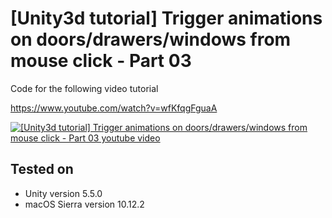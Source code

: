 # [Unity3d tutorial] Trigger animations on doors/drawers/windows from mouse click - Part 03

Code for the following video tutorial

https://www.youtube.com/watch?v=wfKfqgFguaA

[![[Unity3d tutorial] Trigger animations on doors/drawers/windows from mouse click - Part 03 youtube video](https://img.youtube.com/vi/wfKfqgFguaA/0.jpg)](https://www.youtube.com/watch?v=wfKfqgFguaA)

Tested on
---------
* Unity version 5.5.0
* macOS Sierra version 10.12.2
